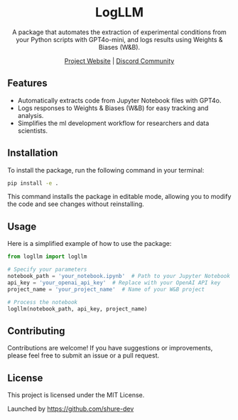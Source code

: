 <div align="center">

# LogLLM

A package that automates the extraction of experimental conditions from your Python scripts with GPT4o-mini, and logs results using Weights & Biases (W&B).

[Project Website](https://logllm.tiiny.site/) | [Discord Community](https://discord.gg/3xvUV6xcKW)

</div>

## Features
- Automatically extracts code from Jupyter Notebook files with GPT4o.
- Logs responses to Weights & Biases (W&B) for easy tracking and analysis.
- Simplifies the ml development workflow for researchers and data scientists.

## Installation
To install the package, run the following command in your terminal:
```bash
pip install -e .
```
This command installs the package in editable mode, allowing you to modify the code and see changes without reinstalling.

## Usage
Here is a simplified example of how to use the package:
```python
from logllm import logllm

# Specify your parameters
notebook_path = 'your_notebook.ipynb'  # Path to your Jupyter Notebook
api_key = 'your_openai_api_key'  # Replace with your OpenAI API key
project_name = 'your_project_name'  # Name of your W&B project

# Process the notebook
logllm(notebook_path, api_key, project_name)
```

## Contributing
Contributions are welcome! If you have suggestions or improvements, please feel free to submit an issue or a pull request.

## License
This project is licensed under the MIT License.

Launched by https://github.com/shure-dev
